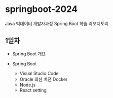# springboot-2024
Java 빅데이터 개발자과정 Spring Boot 학습 리포지토리

## 1일차
- Spring Boot 개요

- Spring Boot
    - Visual Studio Code
    - Oracle 최신 버전 Docker
    - Node.js
    - React setting